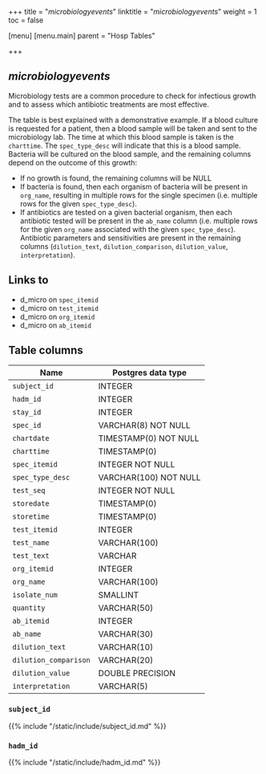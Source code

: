 +++
title = "*microbiologyevents*"
linktitle = "*microbiologyevents*"
weight = 1
toc = false

[menu]
  [menu.main]
    parent = "Hosp Tables"

+++

## *microbiologyevents*

Microbiology tests are a common procedure to check for infectious growth and to assess which antibiotic treatments are most effective.

The table is best explained with a demonstrative example. If a blood culture is requested for a patient, then a blood sample will be taken and sent to the microbiology lab.
The time at which this blood sample is taken is the `charttime`.
The `spec_type_desc` will indicate that this is a blood sample.
Bacteria will be cultured on the blood sample, and the remaining columns depend on the outcome of this growth:

* If no growth is found, the remaining columns will be NULL
* If bacteria is found, then each organism of bacteria will be present in `org_name`, resulting in multiple rows for the single specimen (i.e. multiple rows for the given `spec_type_desc`).
* If antibiotics are tested on a given bacterial organism, then each antibiotic tested will be present in the `ab_name` column (i.e. multiple rows for the given `org_name` associated with the given `spec_type_desc`). Antibiotic parameters and sensitivities are present in the remaining columns (`dilution_text`, `dilution_comparison`, `dilution_value`, `interpretation`).

## Links to

* d_micro on `spec_itemid`
* d_micro on `test_itemid`
* d_micro on `org_itemid`
* d_micro on `ab_itemid`

<!--

# Important considerations

-->

## Table columns

Name | Postgres data type
---- | ----
`subject_id` | INTEGER
`hadm_id` | INTEGER
`stay_id` | INTEGER
`spec_id` | VARCHAR(8) NOT NULL
`chartdate` | TIMESTAMP(0) NOT NULL
`charttime` | TIMESTAMP(0)
`spec_itemid` | INTEGER NOT NULL
`spec_type_desc` | VARCHAR(100) NOT NULL
`test_seq` | INTEGER NOT NULL
`storedate` | TIMESTAMP(0)
`storetime` | TIMESTAMP(0)
`test_itemid` | INTEGER
`test_name` | VARCHAR(100)
`test_text` | VARCHAR
`org_itemid` | INTEGER
`org_name` | VARCHAR(100)
`isolate_num` | SMALLINT
`quantity` | VARCHAR(50)
`ab_itemid` | INTEGER
`ab_name` | VARCHAR(30)
`dilution_text` | VARCHAR(10)
`dilution_comparison` | VARCHAR(20)
`dilution_value` | DOUBLE PRECISION
`interpretation` | VARCHAR(5)

### `subject_id`

{{% include "/static/include/subject_id.md" %}}

### `hadm_id`

{{% include "/static/include/hadm_id.md" %}}
